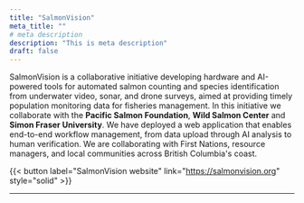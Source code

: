 ```yaml
---
title: "SalmonVision"
meta_title: ""
# meta description
description: "This is meta description"
draft: false
---
```


SalmonVision is a collaborative initiative developing hardware and AI-powered tools for automated salmon counting and species identification from underwater video, sonar, and drone surveys, aimed at providing timely population monitoring data for fisheries management. In this initiative we collaborate with the **Pacific Salmon Foundation**, **Wild Salmon Center** and **Simon Fraser University**. We have deployed a web application that enables end-to-end workflow management, from data upload through AI analysis to human verification. We are collaborating with First Nations, resource managers, and local communities across British Columbia's coast. 

{{< button label="SalmonVision website" link="https://salmonvision.org" style="solid" >}}

<hr>

<!-- 
### Gallery

{{< gallery dir="images/gallery" class="" height="400" width="400" webp="true" command="Fit" option="" zoomable="true" >}}

<hr>

### Slider

{{< slider dir="images/gallery" class="max-w-[600px] ml-0" height="400" width="400" webp="true" command="Fit" option="" zoomable="true" >}}

<hr>

### Custom video

{{< video src="https://www.w3schools.com/html/mov_bbb.mp4" width="100%" height="auto" autoplay="false" loop="false" muted="false" controls="true" class="rounded-lg" >}} -->
